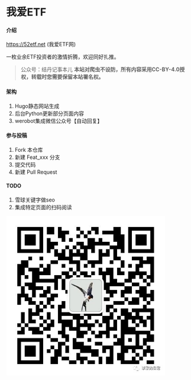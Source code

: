 # 我爱ETF

#### 介绍
https://52etf.net (我爱ETF网)

一枚业余ETF投资者的激情折腾，欢迎同好扎推。

>公众号：结丹记事本儿
>**本站对爬虫不设防，所有内容采用CC-BY-4.0授权，转载时您需要保留本站署名权。**

#### 架构
1. Hugo静态网站生成
1. 后台Python更新部分页面内容
1. werobot集成微信公众号【自动回复】

#### 参与投稿

1.  Fork 本仓库
2.  新建 Feat_xxx 分支
3.  提交代码
4.  新建 Pull Request

#### TODO

1. 雪球关键字做seo
1. 集成特定页面的扫码阅读

![](content/images/weixin.jpg)
